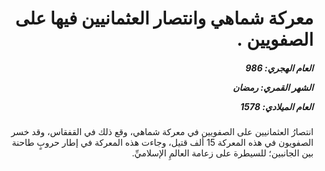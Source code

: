 <h1 dir="rtl">معركة شماهي وانتصار العثمانيين فيها على الصفويين .</h1>

<h5 dir="rtl">العام الهجري:  986

الشهر القمري: رمضان

العام الميلادي: 1578</h5>

<p dir="rtl">انتصارُ العثمانيين على الصفويين في معركة شماهي، وقع ذلك في القفقاس، وقد خسر الصفويون في هذه المعركة 15 ألف قتيل، وجاءت هذه المعركة في إطار حروبٍ طاحنة بين الجانبين؛ للسيطرة على زعامة العالمِ الإسلاميِّ.</p></br>
